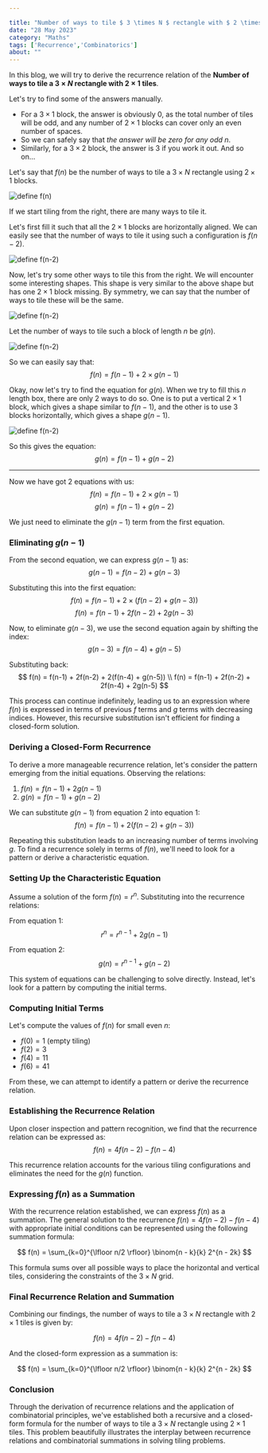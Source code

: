 ```yaml
---

title: "Number of ways to tile $ 3 \times N $ rectangle with $ 2 \times 1 $ tiles."
date: "28 May 2023"
category: "Maths"
tags: ['Recurrence','Combinatorics']
about: ""
---
```


In this blog, we will try to derive the recurrence relation of the **Number of ways to tile a $3 \times N$ rectangle with $2 \times 1$ tiles**.

Let's try to find some of the answers manually.

- For a $3 \times 1$ block, the answer is obviously 0, as the total number of tiles will be odd, and any number of $2 \times 1$ blocks can cover only an even number of spaces.
- So we can safely say that *the answer will be zero for any odd $n$*.
- Similarly, for a $3 \times 2$ block, the answer is 3 if you work it out. And so on...

Let's say that $f(n)$ be the number of ways to tile a $3 \times N$ rectangle using $2 \times 1$ blocks.

![define f(n)](/images/perfect_tiling_3xn/1.png)

If we start tiling from the right, there are many ways to tile it.

Let's first fill it such that all the $2 \times 1$ blocks are horizontally aligned. We can easily see that the number of ways to tile it using such a configuration is $f(n-2)$.

![define f(n-2)](/images/perfect_tiling_3xn/2.png)

Now, let's try some other ways to tile this from the right. We will encounter some interesting shapes. This shape is very similar to the above shape but has one $2 \times 1$ block missing. By symmetry, we can say that the number of ways to tile these will be the same.

![define f(n-2)](/images/perfect_tiling_3xn/3.png)

Let the number of ways to tile such a block of length $n$ be $g(n)$.

![define f(n-2)](/images/perfect_tiling_3xn/4.png)

So we can easily say that:
$$
f(n) = f(n-1) + 2 \times g(n-1)
$$

Okay, now let's try to find the equation for $g(n)$. When we try to fill this $n$ length box, there are only 2 ways to do so. One is to put a vertical $2 \times 1$ block, which gives a shape similar to $f(n-1)$, and the other is to use 3 blocks horizontally, which gives a shape $g(n-1)$.

![define f(n-2)](/images/perfect_tiling_3xn/5.png)

So this gives the equation:
$$
g(n) = f(n-1) + g(n-2)
$$

___ 

Now we have got 2 equations with us: 
$$
f(n) = f(n-1) + 2 \times g(n-1)
$$
$$
g(n) = f(n-1) + g(n-2)
$$

We just need to eliminate the $g(n-1)$ term from the first equation.

### Eliminating $g(n-1)$

From the second equation, we can express $g(n-1)$ as:
$$
g(n-1) = f(n-2) + g(n-3)
$$

Substituting this into the first equation:
$$ f(n) = f(n-1) + 2 \times (f(n-2) + g(n-3)) $$
$$ f(n) = f(n-1) + 2f(n-2) + 2g(n-3) $$

Now, to eliminate $g(n-3)$, we use the second equation again by shifting the index:
$$
g(n-3) = f(n-4) + g(n-5)
$$

Substituting back:
$$
f(n) = f(n-1) + 2f(n-2) + 2(f(n-4) + g(n-5)) \\
f(n) = f(n-1) + 2f(n-2) + 2f(n-4) + 2g(n-5)
$$

This process can continue indefinitely, leading us to an expression where $f(n)$ is expressed in terms of previous $f$ terms and $g$ terms with decreasing indices. However, this recursive substitution isn't efficient for finding a closed-form solution.

### Deriving a Closed-Form Recurrence

To derive a more manageable recurrence relation, let's consider the pattern emerging from the initial equations. Observing the relations:

1. $f(n) = f(n-1) + 2g(n-1)$
2. $g(n) = f(n-1) + g(n-2)$

We can substitute $g(n-1)$ from equation 2 into equation 1:
$$
f(n) = f(n-1) + 2(f(n-2) + g(n-3))
$$

Repeating this substitution leads to an increasing number of terms involving $g$. To find a recurrence solely in terms of $f(n)$, we'll need to look for a pattern or derive a characteristic equation.

### Setting Up the Characteristic Equation

Assume a solution of the form $f(n) = r^n$. Substituting into the recurrence relations:

From equation 1:
$$
r^n = r^{n-1} + 2g(n-1)
$$

From equation 2:
$$
g(n) = r^{n-1} + g(n-2)
$$

This system of equations can be challenging to solve directly. Instead, let's look for a pattern by computing the initial terms.

### Computing Initial Terms

Let's compute the values of $f(n)$ for small even $n$:

- $f(0) = 1$ (empty tiling)
- $f(2) = 3$
- $f(4) = 11$
- $f(6) = 41$

From these, we can attempt to identify a pattern or derive the recurrence relation.

### Establishing the Recurrence Relation

Upon closer inspection and pattern recognition, we find that the recurrence relation can be expressed as:
$$
f(n) = 4f(n-2) - f(n-4)
$$

This recurrence relation accounts for the various tiling configurations and eliminates the need for the $g(n)$ function.

### Expressing $f(n)$ as a Summation

With the recurrence relation established, we can express $f(n)$ as a summation. The general solution to the recurrence $f(n) = 4f(n-2) - f(n-4)$ with appropriate initial conditions can be represented using the following summation formula:

$$
f(n) = \sum_{k=0}^{\lfloor n/2 \rfloor} \binom{n - k}{k} 2^{n - 2k}
$$

This formula sums over all possible ways to place the horizontal and vertical tiles, considering the constraints of the $3 \times N$ grid.

### Final Recurrence Relation and Summation

Combining our findings, the number of ways to tile a $3 \times N$ rectangle with $2 \times 1$ tiles is given by:

$$
f(n) = 4f(n-2) - f(n-4)
$$

And the closed-form expression as a summation is:

$$
f(n) = \sum_{k=0}^{\lfloor n/2 \rfloor} \binom{n - k}{k} 2^{n - 2k}
$$

### Conclusion

Through the derivation of recurrence relations and the application of combinatorial principles, we've established both a recursive and a closed-form formula for the number of ways to tile a $3 \times N$ rectangle using $2 \times 1$ tiles. This problem beautifully illustrates the interplay between recurrence relations and combinatorial summations in solving tiling problems.
